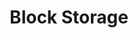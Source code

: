 ---
title: "Block Storage"
description: "A low-latency storage option that stores data in fixed-size blocks, ideal for databases and high-performance applications."
themeColor: "#3C494F"
cardImage: ""
weight: 6
---